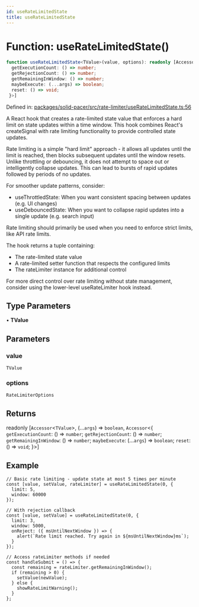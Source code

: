 ```yaml
---
id: useRateLimitedState
title: useRateLimitedState
---
```


<!-- DO NOT EDIT: this page is autogenerated from the type comments -->

# Function: useRateLimitedState()

```ts
function useRateLimitedState<TValue>(value, options): readonly [Accessor<TValue>, (...args) => boolean, Accessor<{
  getExecutionCount: () => number;
  getRejectionCount: () => number;
  getRemainingInWindow: () => number;
  maybeExecute: (...args) => boolean;
  reset: () => void;
 }>]
```

Defined in: [packages/solid-pacer/src/rate-limiter/useRateLimitedState.ts:56](https://github.com/TanStack/pacer/blob/main/packages/solid-pacer/src/rate-limiter/useRateLimitedState.ts#L56)

A React hook that creates a rate-limited state value that enforces a hard limit on state updates within a time window.
This hook combines React's createSignal with rate limiting functionality to provide controlled state updates.

Rate limiting is a simple "hard limit" approach - it allows all updates until the limit is reached, then blocks
subsequent updates until the window resets. Unlike throttling or debouncing, it does not attempt to space out
or intelligently collapse updates. This can lead to bursts of rapid updates followed by periods of no updates.

For smoother update patterns, consider:
- useThrottledState: When you want consistent spacing between updates (e.g. UI changes)
- useDebouncedState: When you want to collapse rapid updates into a single update (e.g. search input)

Rate limiting should primarily be used when you need to enforce strict limits, like API rate limits.

The hook returns a tuple containing:
- The rate-limited state value
- A rate-limited setter function that respects the configured limits
- The rateLimiter instance for additional control

For more direct control over rate limiting without state management,
consider using the lower-level useRateLimiter hook instead.

## Type Parameters

• **TValue**

## Parameters

### value

`TValue`

### options

`RateLimiterOptions`

## Returns

readonly \[`Accessor`\<`TValue`\>, (...`args`) => `boolean`, `Accessor`\<\{
  `getExecutionCount`: () => `number`;
  `getRejectionCount`: () => `number`;
  `getRemainingInWindow`: () => `number`;
  `maybeExecute`: (...`args`) => `boolean`;
  `reset`: () => `void`;
 \}\>\]

## Example

```tsx
// Basic rate limiting - update state at most 5 times per minute
const [value, setValue, rateLimiter] = useRateLimitedState(0, {
  limit: 5,
  window: 60000
});

// With rejection callback
const [value, setValue] = useRateLimitedState(0, {
  limit: 3,
  window: 5000,
  onReject: ({ msUntilNextWindow }) => {
    alert(`Rate limit reached. Try again in ${msUntilNextWindow}ms`);
  }
});

// Access rateLimiter methods if needed
const handleSubmit = () => {
  const remaining = rateLimiter.getRemainingInWindow();
  if (remaining > 0) {
    setValue(newValue);
  } else {
    showRateLimitWarning();
  }
};
```
